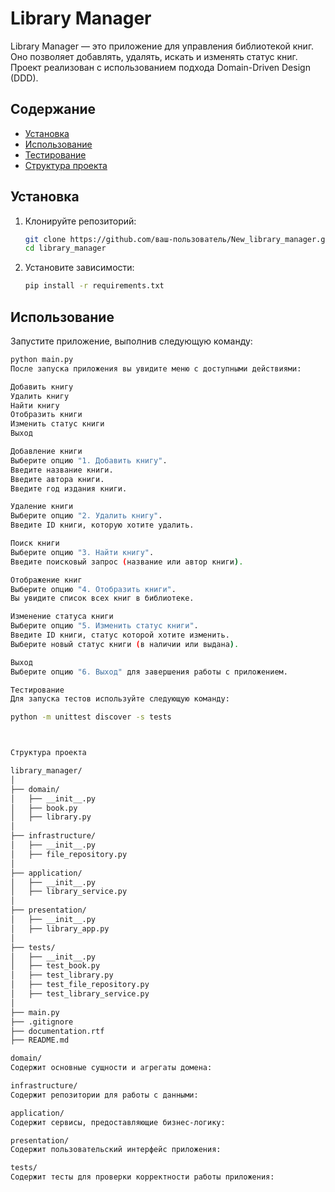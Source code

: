  # Library Manager

Library Manager — это приложение для управления библиотекой книг. Оно позволяет добавлять, удалять, искать и изменять статус книг. Проект реализован с использованием подхода Domain-Driven Design (DDD).

## Содержание

- [Установка](#установка)
- [Использование](#использование)
- [Тестирование](#тестирование)
- [Структура проекта](#структура-проекта)

## Установка

1. Клонируйте репозиторий:

    ```sh
    git clone https://github.com/ваш-пользователь/New_library_manager.git
    cd library_manager
    ```

2. Установите зависимости:

    ```sh
    pip install -r requirements.txt
    ```

## Использование

Запустите приложение, выполнив следующую команду:

```sh
python main.py
После запуска приложения вы увидите меню с доступными действиями:

Добавить книгу
Удалить книгу
Найти книгу
Отобразить книги
Изменить статус книги
Выход

Добавление книги
Выберите опцию "1. Добавить книгу".
Введите название книги.
Введите автора книги.
Введите год издания книги.

Удаление книги
Выберите опцию "2. Удалить книгу".
Введите ID книги, которую хотите удалить.

Поиск книги
Выберите опцию "3. Найти книгу".
Введите поисковый запрос (название или автор книги).

Отображение книг
Выберите опцию "4. Отобразить книги".
Вы увидите список всех книг в библиотеке.

Изменение статуса книги
Выберите опцию "5. Изменить статус книги".
Введите ID книги, статус которой хотите изменить.
Выберите новый статус книги (в наличии или выдана).

Выход
Выберите опцию "6. Выход" для завершения работы с приложением.

Тестирование
Для запуска тестов используйте следующую команду:

python -m unittest discover -s tests



Структура проекта

library_manager/
│
├── domain/
│   ├── __init__.py
│   ├── book.py
│   ├── library.py
│
├── infrastructure/
│   ├── __init__.py
│   ├── file_repository.py
│
├── application/
│   ├── __init__.py
│   ├── library_service.py
│
├── presentation/
│   ├── __init__.py
│   ├── library_app.py
│
├── tests/
│   ├── __init__.py
│   ├── test_book.py
│   ├── test_library.py
│   ├── test_file_repository.py
│   ├── test_library_service.py
│
├── main.py
├── .gitignore
├── documentation.rtf
├── README.md

domain/
Содержит основные сущности и агрегаты домена:

infrastructure/
Содержит репозитории для работы с данными:

application/
Содержит сервисы, предоставляющие бизнес-логику:

presentation/
Содержит пользовательский интерфейс приложения:

tests/
Содержит тесты для проверки корректности работы приложения:

